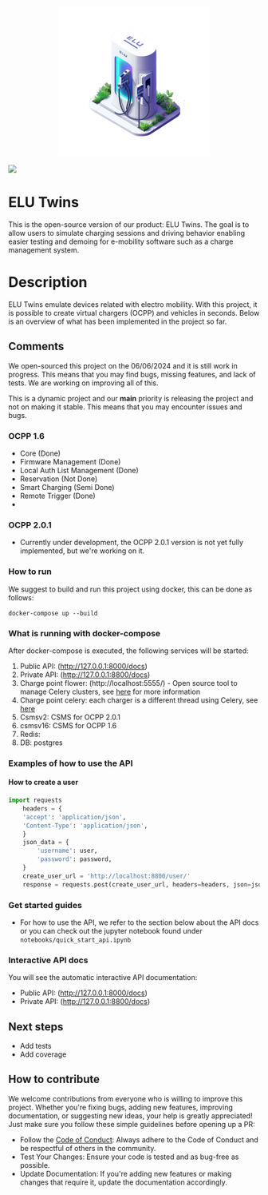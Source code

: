 <p align="center">
  <img src="./docs/icons/elu_charger-transformed.png" alt="Logo" width="300">
</p>

<img src="https://img.shields.io/badge/release-v1.0-blue"/>

# ELU Twins 
This is the open-source version of our product: ELU Twins. The goal is to allow users to simulate charging sessions and driving behavior enabling
easier testing and demoing for e-mobility software such as a charge management system. 

# Description
ELU Twins emulate devices related with electro mobility. With this project, it is possible to create virtual chargers (OCPP) and vehicles in seconds. Below is an overview of what has been implemented in the project so far.

## Comments
We open-sourced this project on the 06/06/2024 and it is still work in progress. This means that you may find bugs, missing features, and lack of tests. We are working on improving all of this.

This is a dynamic project and our **main** priority is releasing the project and not on making it stable. This means that you may encounter issues and bugs.

### OCPP 1.6

- Core (Done)
- Firmware Management (Done)
- Local Auth List Management (Done)
- Reservation (Not Done)
- Smart Charging (Semi Done)
- Remote Trigger (Done)
- 

### OCPP 2.0.1

- Currently under development, the OCPP 2.0.1 version is not yet fully implemented, but we're working on it.

### How to run
We suggest to build and run this project using docker, this can be done as follows:

```shell
docker-compose up --build 
```
### What is running with docker-compose
After docker-compose is executed, the following services will be started:
1. Public API: (http://127.0.0.1:8000/docs)
2. Private API: (http://127.0.0.1:8800/docs)
3. Charge point flower: (http://localhost:5555/) - Open source tool to manage Celery clusters, see [here](https://flower.readthedocs.io/en/latest/) for more information
4. Charge point celery: each charger is a different thread using Celery, see [here](https://docs.celeryq.dev/en/stable/#)
5. Csmsv2: CSMS for OCPP 2.0.1
6. csmsv16: CSMS for OCPP 1.6
7. Redis:
8. DB: postgres

### Examples of how to use the API
#### How to create a user

```python
import requests 
    headers = {
    'accept': 'application/json',
    'Content-Type': 'application/json',
    }
    json_data = {
        'username': user,
        'password': password,
    }
    create_user_url = 'http://localhost:8800/user/'
    response = requests.post(create_user_url, headers=headers, json=json_data)
```

### Get started guides
- For how to use the API, we refer to the section below about the API docs or you can check out the jupyter notebook found under ```notebooks/quick_start_api.ipynb```
  
### Interactive API docs
You will see the automatic interactive API documentation:
- Public API: (http://127.0.0.1:8000/docs)
- Private API: (http://127.0.0.1:8800/docs)


## Next steps
- Add tests
- Add coverage

## How to contribute

We welcome contributions from everyone who is willing to improve this project. Whether you're fixing bugs, adding new features, improving documentation, or suggesting new ideas, your help is greatly appreciated! Just make sure you follow these simple guidelines before opening up a PR:
- Follow the [Code of Conduct](CODE_OF_CONDUCT.md): Always adhere to the Code of Conduct and be respectful of others in the community.
- Test Your Changes: Ensure your code is tested and as bug-free as possible.
- Update Documentation: If you're adding new features or making changes that require it, update the documentation accordingly.

